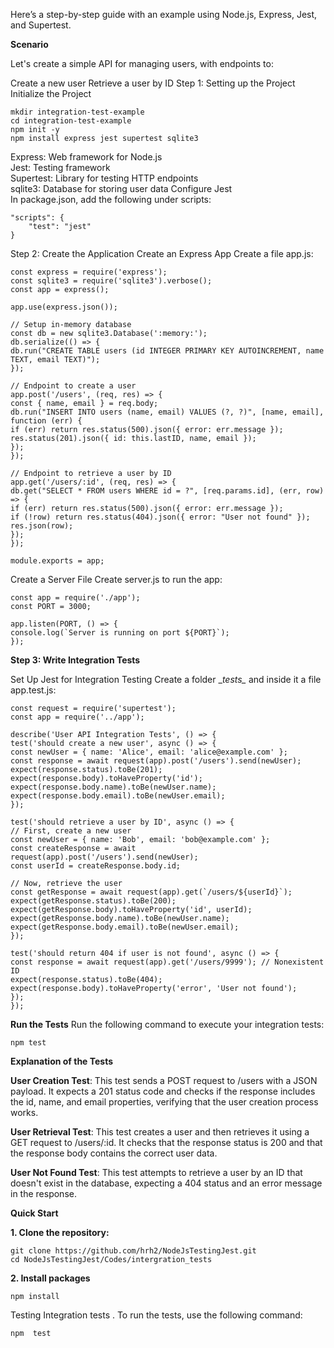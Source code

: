 Here’s a step-by-step guide with an example using Node.js, Express, Jest, and Supertest.

**Scenario**

Let's create a simple API for managing users, with endpoints to:

Create a new user
Retrieve a user by ID
Step 1: Setting up the Project
Initialize the Project

    mkdir integration-test-example
    cd integration-test-example
    npm init -y
    npm install express jest supertest sqlite3
Express: Web framework for Node.js\
Jest: Testing framework\
Supertest: Library for testing HTTP endpoints\
sqlite3: Database for storing user data
Configure Jest\
In package.json, add the following under scripts:

    "scripts": {
        "test": "jest"
    }
Step 2: Create the Application
Create an Express App
Create a file app.js:

    const express = require('express');
    const sqlite3 = require('sqlite3').verbose();
    const app = express();

    app.use(express.json());

    // Setup in-memory database
    const db = new sqlite3.Database(':memory:');
    db.serialize(() => {
    db.run("CREATE TABLE users (id INTEGER PRIMARY KEY AUTOINCREMENT, name TEXT, email TEXT)");
    });

    // Endpoint to create a user
    app.post('/users', (req, res) => {
    const { name, email } = req.body;
    db.run("INSERT INTO users (name, email) VALUES (?, ?)", [name, email], function (err) {
    if (err) return res.status(500).json({ error: err.message });
    res.status(201).json({ id: this.lastID, name, email });
    });
    });

    // Endpoint to retrieve a user by ID
    app.get('/users/:id', (req, res) => {
    db.get("SELECT * FROM users WHERE id = ?", [req.params.id], (err, row) => {
    if (err) return res.status(500).json({ error: err.message });
    if (!row) return res.status(404).json({ error: "User not found" });
    res.json(row);
    });
    });

    module.exports = app;

Create a Server File
Create server.js to run the app:
    
    const app = require('./app');
    const PORT = 3000;
    
    app.listen(PORT, () => {
    console.log(`Server is running on port ${PORT}`);
    });
**Step 3: Write Integration Tests**

Set Up Jest for Integration Testing
Create a folder \__tests\__ and inside it a file app.test.js:


    const request = require('supertest');
    const app = require('../app');
    
    describe('User API Integration Tests', () => {
    test('should create a new user', async () => {
    const newUser = { name: 'Alice', email: 'alice@example.com' };
    const response = await request(app).post('/users').send(newUser);
    expect(response.status).toBe(201);
    expect(response.body).toHaveProperty('id');
    expect(response.body.name).toBe(newUser.name);
    expect(response.body.email).toBe(newUser.email);
    });
    
    test('should retrieve a user by ID', async () => {
    // First, create a new user
    const newUser = { name: 'Bob', email: 'bob@example.com' };
    const createResponse = await request(app).post('/users').send(newUser);
    const userId = createResponse.body.id;

    // Now, retrieve the user
    const getResponse = await request(app).get(`/users/${userId}`);
    expect(getResponse.status).toBe(200);
    expect(getResponse.body).toHaveProperty('id', userId);
    expect(getResponse.body.name).toBe(newUser.name);
    expect(getResponse.body.email).toBe(newUser.email);
    });

    test('should return 404 if user is not found', async () => {
    const response = await request(app).get('/users/9999'); // Nonexistent ID
    expect(response.status).toBe(404);
    expect(response.body).toHaveProperty('error', 'User not found');
    });
    });
    

**Run the Tests**
Run the following command to execute your integration tests:

    npm test

**Explanation of the Tests**

**User Creation Test**: This test sends a POST request to /users with a JSON payload. It expects a 201 status code and checks if the response includes the id, name, and email properties, verifying that the user creation process works.

**User Retrieval Test**: This test creates a user and then retrieves it using a GET request to /users/:id. It checks that the response status is 200 and that the response body contains the correct user data.

**User Not Found Test**: This test attempts to retrieve a user by an ID that doesn't exist in the database, expecting a 404 status and an error message in the response.

**Quick Start**

**1. Clone the repository:**

    git clone https://github.com/hrh2/NodeJsTestingJest.git
    cd NodeJsTestingJest/Codes/intergration_tests



**2. Install packages**

    npm install

Testing
Integration tests  . To run the tests, use the following command:

    npm  test